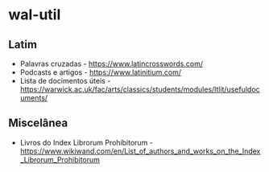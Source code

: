 # wal-util


## Latim

- Palavras cruzadas - https://www.latincrosswords.com/
- Podcasts e artigos - https://www.latinitium.com/
- Lista de docimentos úteis - https://warwick.ac.uk/fac/arts/classics/students/modules/ltlit/usefuldocuments/

## Miscelânea
- Livros do Index Librorum Prohibitorum - https://www.wikiwand.com/en/List_of_authors_and_works_on_the_Index_Librorum_Prohibitorum
